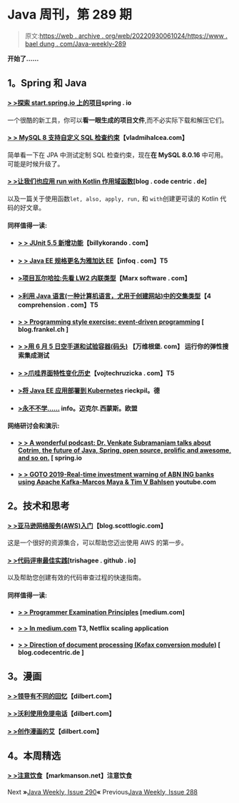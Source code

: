 # Java 周刊，第 289 期

> 原文:[https://web . archive . org/web/20220930061024/https://www . bael dung . com/Java-weekly-289](https://web.archive.org/web/20220930061024/https://www.baeldung.com/java-weekly-289)

**开始了……**

## **1。Spring 和 Java**

#### [**> >探索 start.spring.io 上的项目**](https://web.archive.org/web/20221004032617/https://spring.io/blog/2019/07/04/explore-the-project-on-start-spring-io)spring . io

一个很酷的新工具，你可以**看一眼生成的项目文件**,而不必实际下载和解压它们。

#### **[> > MySQL 8 支持自定义 SQL 检查约束](https://web.archive.org/web/20221004032617/https://vladmihalcea.com/mysql-custom-sql-check-constraints/)**【vladmihalcea.com】

简单看一下在 JPA 中测试定制 SQL 检查约束，现在**在 MySQL 8.0.16** 中可用。可能是时候升级了。

#### **[> >让我们也应用 run with Kotlin 作用域函数](https://web.archive.org/web/20221004032617/https://blog.codecentric.de/en/2019/07/lets-also-apply-run-with-kotlin-scope-functions/)**[blog . code centric . de]

以及一篇关于使用函数`let, also, apply, run,` 和 `with`创建更可读的 Kotlin 代码的好文章。

#### **同样值得一读:**

*   #### **[> > JUnit 5.5 新增功能](https://web.archive.org/web/20221004032617/https://billykorando.com/2019/07/02/whats-new-in-junit-5-5/)**【billykorando . com】

*   #### [**> > Java EE 规格更名为雅加达 EE**](https://web.archive.org/web/20221004032617/https://www.infoq.com/news/2019/07/javaee-specs-renamed-jakarta/?utm_campaign=infoq_content&utm_source=infoq&utm_medium=feed&utm_term=Java)【infoq . com】T5

*   #### **[>项目瓦尔哈拉:先看 LW2 内联类型](https://web.archive.org/web/20221004032617/https://marxsoftware.blogspot.com/2019/07/valhalla-lw2-inline-types.html)**【Marx software . com】

*   #### **[>利用 Java 语言(一种计算机语言，尤用于创建网站)中的交集类型](https://web.archive.org/web/20221004032617/https://4comprehension.com/leveraging-intersection-types-in-java/)**【4 comprehension . com】T5

*   #### **[> > Programming style exercise: event-driven programming](https://web.archive.org/web/20221004032617/https://blog.frankel.ch/exercises-programming-style/9/)** [ blog.frankel.ch ]

*   #### **[> >用 6 月 5 日空手道和试验容器(码头)](https://web.archive.org/web/20221004032617/https://vanwilgenburg.wordpress.com/2019/07/08/elasticsearch-junit5-karate-testcontainers/)** 【万维根堡. com】 运行你的弹性搜索集成测试

*   #### **[> >爪哇界面特性变化历史](https://web.archive.org/web/20221004032617/https://www.vojtechruzicka.com/java-interface-history/)**【vojtechruzicka . com】T5

*   #### **[>将 Java EE 应用部署到 Kubernetes](https://web.archive.org/web/20221004032617/https://rieckpil.de/howto-deploy-java-ee-applications-to-kubernetes/)** rieckpil。德

*   #### **[>永不不学……](https://web.archive.org/web/20221004032617/https://info.michael-simons.eu/2019/07/05/never-not-learning/)** info。迈克尔.西蒙斯。欧盟

#### **网络研讨会和演示:**

*   #### [> > A wonderful podcast: Dr. Venkate Subramaniam talks about Cotrim, the future of Java, Spring, open source, prolific and awesome, and so on.](https://web.archive.org/web/20221004032617/https://spring.io/blog/2019/07/05/a-bootiful-podcast-dr-venkat-subramaniam-on-kotlin-the-future-of-java-spring-open-source-being-productive-and-awesome-and-so-much-more) [ spring.io

*   #### [> > GOTO 2019-Real-time investment warning of ABN ING banks using Apache Kafka-Marcos Maya & Tim V Bahlsen](https://web.archive.org/web/20221004032617/https://www.youtube.com/watch?v=mAVSrb7Xrm8) youtube.com

## **2。技术和思考**

#### **[> >亚马逊网络服务(AWS)入门](https://web.archive.org/web/20221004032617/https://blog.scottlogic.com/2019/07/03/getting-started-with-aws.html)**【blog.scottlogic.com】

这是一个很好的资源集合，可以帮助您迈出使用 AWS 的第一步。

#### [**> >代码评审最佳实践**](https://web.archive.org/web/20221004032617/https://trishagee.github.io/post/code_review_best_practices/)[trishagee . github . io]

以及帮助您创建有效的代码审查过程的快速指南。

#### **同样值得一读:**

*   #### **[> > Programmer Examination Principles](https://web.archive.org/web/20221004032617/https://medium.com/@kentbeck_7670/programmer-test-principles-d01c064d7934)** [medium.com]

*   #### **[> > In medium.com](https://web.archive.org/web/20221004032617/https://medium.com/@NetflixTechBlog/scaling-appsec-at-netflix-6a13d7ab6043) T3, Netflix scaling application**

*   #### **[> > Direction of document processing (Kofax conversion module)](https://web.archive.org/web/20221004032617/https://blog.codecentric.de/en/2019/07/orientation-document-kofax-transformation-modules/)** [ blog.codecentric.de ]

## **3。漫画**

#### **[> >领导有不同的回忆](https://web.archive.org/web/20221004032617/https://dilbert.com/strip/2019-07-05)**【dilbert.com】

#### **[> >沃利使用免提电话](https://web.archive.org/web/20221004032617/https://dilbert.com/strip/2019-07-06)**【dilbert.com】

#### **[> >创作漫画的艾](https://web.archive.org/web/20221004032617/https://dilbert.com/strip/2019-07-10)**【dilbert.com】

## **4。本周精选**

#### [**> >注意饮食**](https://web.archive.org/web/20221004032617/https://markmanson.net/attention-diet)【markmanson.net】注意饮食

Next **»**[Java Weekly, Issue 290](/web/20221004032617/https://www.baeldung.com/java-weekly-290)**«** Previous[Java Weekly, Issue 288](/web/20221004032617/https://www.baeldung.com/java-weekly-288)